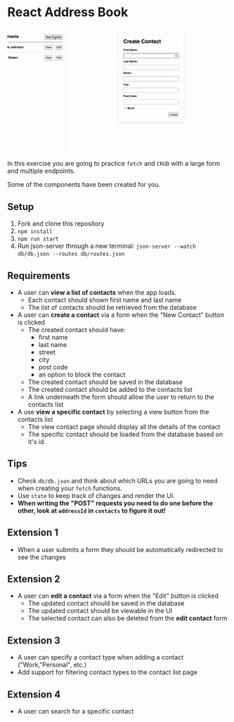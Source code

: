 # React Address Book

![React Address Book](./images/address-book.gif)

In this exercise you are going to practice `fetch` and `CRUD` with a large form and multiple endpoints.

Some of the components have been created for you.

## Setup

1. Fork and clone this repository
2. `npm install`
3. `npm run start`
5. Run json-server through a new terminal: `json-server --watch db/db.json --routes db/routes.json`

## Requirements
- A user can **view a list of contacts** when the app loads. 
	- Each contact should shown first name and last name
	- The list of contacts should be retrieved from the database
- A user can **create a contact** via a form when the "New Contact" button is clicked
	- The created contact should have:
		- first name
		- last name
		- street
		- city
		- post code
		- an option to block the contact
	- The created contact should be saved in the database
	- The created contact should be added to the contacts list
	- A link underneath the form should allow the user to return to the contacts list
- A use **view a specific contact** by selecting a view button from the contacts list
	- The view contact page should display all the details of the contact 
	- The specific contact should be loaded from the database based on it's id

## Tips

- Check `db/db.json` and think about which URLs you are going to need when creating your `fetch` functions.
- Use `state` to keep track of changes and render the UI.
- **When writing the "POST" requests you need to do one before the other, look at `addressId` in `contacts` to figure it out!**


## Extension 1
- When a user submits a form they should be automatically redirected to see the changes

## Extension 2
- A user can **edit a contact** via a form when the "Edit" button is clicked
	- The updated contact should be saved in the database
	- The updated contact should be viewable in the UI
	- The selected contact can also be deleted from the **edit contact** form

## Extension 3
- A user can specify a contact type when adding a contact ("Work,"Personal", etc.) 
- Add support for filtering contact types to the contact list page

## Extension 4
- A user can search for a specific contact
